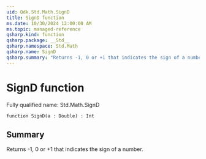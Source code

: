 ```yaml
---
uid: Qdk.Std.Math.SignD
title: SignD function
ms.date: 10/30/2024 12:00:00 AM
ms.topic: managed-reference
qsharp.kind: function
qsharp.package: __Std__
qsharp.namespace: Std.Math
qsharp.name: SignD
qsharp.summary: "Returns -1, 0 or +1 that indicates the sign of a number."
---
```


# SignD function

Fully qualified name: Std.Math.SignD

```qsharp
function SignD(a : Double) : Int
```

## Summary
Returns -1, 0 or +1 that indicates the sign of a number.
